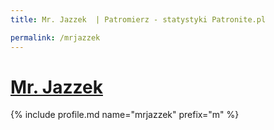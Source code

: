 ```yaml
---
title: Mr. Jazzek  | Patromierz - statystyki Patronite.pl

permalink: /mrjazzek
---
```


# [Mr. Jazzek ](https://patronite.pl/mrjazzek)

{% include profile.md name="mrjazzek" prefix="m" %}
